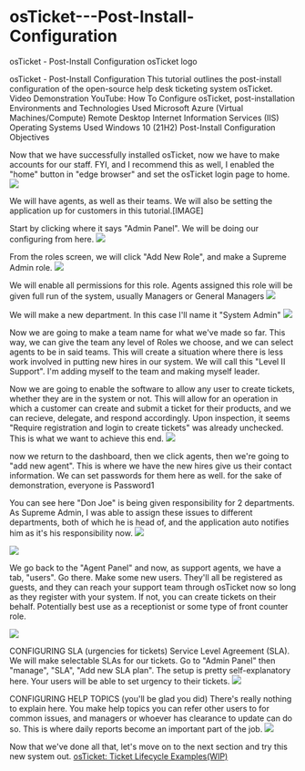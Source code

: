 # osTicket---Post-Install-Configuration
osTicket - Post-Install Configuration
osTicket logo

osTicket - Post-Install Configuration
This tutorial outlines the post-install configuration of the open-source help desk ticketing system osTicket.
Video Demonstration
YouTube: How To Configure osTicket, post-installation
Environments and Technologies Used
Microsoft Azure (Virtual Machines/Compute)
Remote Desktop
Internet Information Services (IIS)
Operating Systems Used
Windows 10 (21H2)
Post-Install Configuration Objectives

  Now that we have successfully installed osTicket, now we have to make accounts for our staff.  FYI, and I recommend this as well, I enabled the "home" button in "edge browser" and set the osTicket login page to home. 
   <img src=https://i.imgur.com/mh9vzbs.png>
  
  We will have agents, as well as their teams.  We will also be setting the application up for customers in this tutorial.[IMAGE]

  Start by clicking where it says "Admin Panel".  We will be doing our configuring from here. 
  <img src=https://i.imgur.com/ripaPY9.png>
  
  From the roles screen, we will click "Add New Role", and make a Supreme Admin role.
  <img src=https://i.imgur.com/U4o9RXY.png>
  
  We will enable all permissions for this role.  Agents assigned this role will be given full run of the system, usually Managers or General Managers
  <img src=https://i.imgur.com/Er1PsU7.png>
  
  We will make a new department.  In this case I'll name it "System Admin"
  <img src=https://i.imgur.com/gc08jYK.png>
  
  Now we are going to make a team name for what we've made so far.  This way, we can give the team any level of Roles we choose, and we can select agents to be in said teams.  This will create a situation where there is less work involved in putting new hires in our system.  We will call this "Level II Support".  I'm adding myself to the team and making myself leader.
  
  Now we are going to enable the software to allow any user to create tickets, whether they are in the system or not.  This will allow for an operation in which a customer can create and submit a ticket for their products, and we can recieve, delegate, and respond accordingly.  Upon inspection, it seems "Require registration and login to create tickets" was already unchecked.  This is what we want to achieve this end.
  <img src=https://i.imgur.com/zzVzZ6c.png>
 
  
  now we return to the dashboard, then we click agents, then we're going to "add new agent".  This is where we have the new hires give us their contact information.  We can set passwords for them here as well.  for the sake of demonstration, everyone is Password1
  
  You can see here "Don Joe" is being given responsibility for 2 departments.  As Supreme Admin, I was able to assign these issues to different departments, both of which he is head of, and the application auto notifies him as it's his responsibility now.
  <img src=https://i.imgur.com/JwFvWB1.png>
  
  <img src=https://i.imgur.com/ZOdaoIn.png>
  
  We go back to the "Agent Panel" and now, as support agents, we have a tab, "users".  Go there.  Make some new users.  They'll all be registered as guests, and they can reach your support team through osTicket now so long as they register with your system.  If not, you can create tickets on their behalf.  Potentially best use as a receptionist or some type of front counter role.
  
  <img src=https://i.imgur.com/OXVbZbf.png>
  
  CONFIGURING SLA (urgencies for tickets)
  Service Level Agreement (SLA).  We will make selectable SLAs for our tickets.  Go to "Admin Panel" then "manage", "SLA", "Add new SLA plan". The setup is pretty self-explanatory here.  Your users will be able to set urgency to their tickets.
  <img src=https://i.imgur.com/M8gQqUB.png>
  
  CONFIGURING HELP TOPICS (you'll be glad you did)
  There's really nothing to explain here.  You make help topics you can refer other users to for common issues, and managers or whoever has clearance to update can do so.  This is where daily reports become an important part of the job.
  <img src=https://i.imgur.com/23yp728.png>

Now that we've done all that, let's move on to the next section and try this new system out.
[osTicket: Ticket Lifecycle Examples(WIP)](https://github.com/PACNOLOGY/osTicket-Ticket-Lifecycle-Examples)

